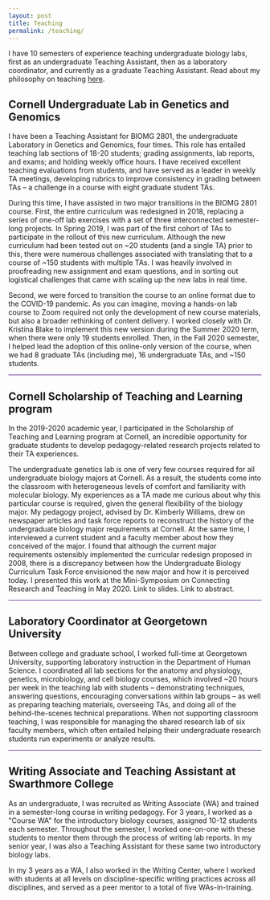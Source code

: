 ```yaml
---
layout: post
title: Teaching
permalink: /teaching/
---
```


I have 10 semesters of experience teaching undergraduate biology labs, first as an undergraduate Teaching Assistant, then as a laboratory
coordinator, and currently as a graduate Teaching Assistant. Read about my philosophy on teaching 
<a href="/files/Teaching_Philosophy.pdf" target="_blank" rel="noopener noreferrer">here</a>.

<h2> Cornell Undergraduate Lab in Genetics and Genomics </h2>

<p> I have been a Teaching Assistant for BIOMG 2801, the undergraduate Laboratory in Genetics and Genomics, four times. This role has 
  entailed teaching lab sections of 18-20 students; grading assignments, lab reports, and exams; and holding weekly office hours. I have
  received excellent teaching evaluations from students, and have served as a leader in weekly TA meetings, developing rubrics to improve
  consistency in grading between TAs – a challenge in a course with eight graduate student TAs.

<p> During this time, I have assisted in two major transitions in the BIOMG 2801 course. First, the entire curriculum was redesigned in
  2018, replacing a series of one-off lab exercises with a set of three interconnected semester-long projects. In Spring 2019, I was part
  of the first cohort of TAs to participate in the rollout of this new curriculum. Although the new curriculum had been tested out on ~20
  students (and a single TA) prior to this, there were numerous challenges associated with translating that to a course of ~150 students
  with multiple TAs. I was heavily involved in proofreading new assignment and exam questions, and in sorting out logistical challenges 
  that came with scaling up the new labs in real time.

<p> Second, we were forced to transition the course to an online format due to the COVID-19 pandemic. As you can imagine, moving a
  hands-on lab course to Zoom required not only the development of new course materials, but also a broader rethinking of content delivery.
  I worked closely with Dr. Kristina Blake to implement this new version during the Summer 2020 term, when there were only 19 students
  enrolled. Then, in the Fall 2020 semester, I helped lead the adoption of this online-only version of the course, when we had 8 graduate
  TAs (including me), 16 undergraduate TAs, and ~150 students.

<hr style="height:1px; border:none; color:#4A1486; background-color:#4A1486;">

<h2> Cornell Scholarship of Teaching and Learning program </h2>
  
<p> In the 2019-2020 academic year, I participated in the Scholarship of Teaching and Learning program at Cornell, an incredible opportunity
  for graduate students to develop pedagogy-related research projects related to their TA experiences.
  
<p> The undergraduate genetics lab is one of very few courses required for all undergraduate biology majors at Cornell. As a result, the
  students come into the classroom with heterogeneous levels of comfort and familiarity with molecular biology. My experiences as a TA made
  me curious about why this particular course is required, given the general flexibility of the biology major. My pedagogy project, advised
  by Dr. Kimberly Williams, drew on newspaper articles and task force reports to reconstruct the history of the undergraduate biology major
  requirements at Cornell. At the same time, I interviewed a current student and a faculty member about how they conceived of the major. 
  I found that although the current major requirements ostensibly implemented the curricular redesign proposed in 2008, there is a
  discrepancy between how the Undergraduate Biology Curriculum Task Force envisioned the new major and how it is perceived today. I
  presented this work at the Mini-Symposium on Connecting Research and Teaching in May 2020. Link to slides. Link to abstract.

 <hr style="height:1px; border:none; color:#4A1486; background-color:#4A1486;">

<h2> Laboratory Coordinator at Georgetown University </h2>
  
<p> Between college and graduate school, I worked full-time at Georgetown University, supporting laboratory instruction in the Department
  of Human Science. I coordinated all lab sections for the anatomy and physiology, genetics, microbiology, and cell biology courses, which
  involved ~20 hours per week in the teaching lab with students – demonstrating techniques, answering questions, encouraging conversations
  within lab groups – as well as preparing teaching materials, overseeing TAs, and doing all of the behind-the-scenes technical
  preparations. When not supporting classroom teaching, I was responsible for managing the shared research lab of six faculty members,
  which often entailed helping their undergraduate research students run experiments or analyze results.

<hr style="height:1px; border:none; color:#4A1486; background-color:#4A1486;">

<h2> Writing Associate and Teaching Assistant at Swarthmore College </h2>

<p> As an undergraduate, I was recruited as Writing Associate (WA) and trained in a semester-long course in writing pedagogy. For 3 years, I
  worked as a "Course WA" for the introductory biology courses, assigned 10-12 students each semester. Throughout the semester, I worked
  one-on-one with these students to mentor them through the process of writing lab reports. In my senior year, I was also a Teaching
  Assistant for these same two introductory biology labs.
  
 <p> In my 3 years as a WA, I also worked in the Writing Center, where I worked with students at all levels on discipline-specific writing
   practices across all disciplines, and served as a peer mentor to a total of five WAs-in-training.
